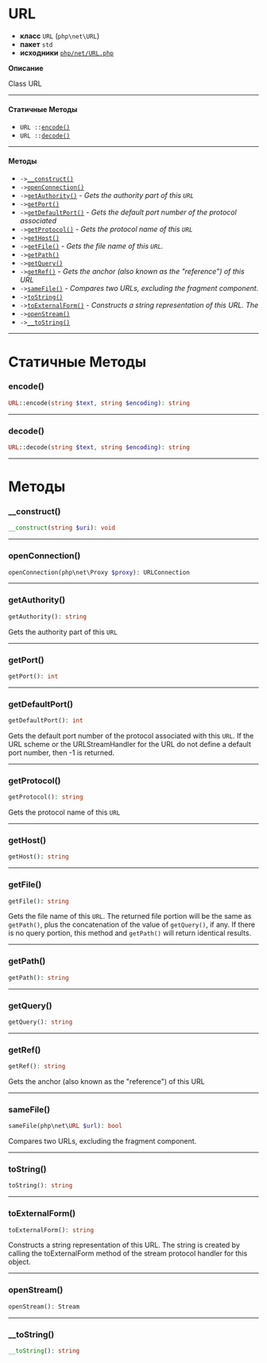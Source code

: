 # URL

- **класс** `URL` (`php\net\URL`)
- **пакет** `std`
- **исходники** [`php/net/URL.php`](./src/main/resources/JPHP-INF/sdk/php/net/URL.php)

**Описание**

Class URL

---

#### Статичные Методы

- `URL ::`[`encode()`](#method-encode)
- `URL ::`[`decode()`](#method-decode)

---

#### Методы

- `->`[`__construct()`](#method-__construct)
- `->`[`openConnection()`](#method-openconnection)
- `->`[`getAuthority()`](#method-getauthority) - _Gets the authority part of this ``URL``_
- `->`[`getPort()`](#method-getport)
- `->`[`getDefaultPort()`](#method-getdefaultport) - _Gets the default port number of the protocol associated_
- `->`[`getProtocol()`](#method-getprotocol) - _Gets the protocol name of this ``URL``_
- `->`[`getHost()`](#method-gethost)
- `->`[`getFile()`](#method-getfile) - _Gets the file name of this <code>URL</code>._
- `->`[`getPath()`](#method-getpath)
- `->`[`getQuery()`](#method-getquery)
- `->`[`getRef()`](#method-getref) - _Gets the anchor (also known as the "reference") of this URL_
- `->`[`sameFile()`](#method-samefile) - _Compares two URLs, excluding the fragment component._
- `->`[`toString()`](#method-tostring)
- `->`[`toExternalForm()`](#method-toexternalform) - _Constructs a string representation of this URL. The_
- `->`[`openStream()`](#method-openstream)
- `->`[`__toString()`](#method-__tostring)

---
# Статичные Методы

<a name="method-encode"></a>

### encode()
```php
URL::encode(string $text, string $encoding): string
```

---

<a name="method-decode"></a>

### decode()
```php
URL::decode(string $text, string $encoding): string
```

---
# Методы

<a name="method-__construct"></a>

### __construct()
```php
__construct(string $uri): void
```

---

<a name="method-openconnection"></a>

### openConnection()
```php
openConnection(php\net\Proxy $proxy): URLConnection
```

---

<a name="method-getauthority"></a>

### getAuthority()
```php
getAuthority(): string
```
Gets the authority part of this ``URL``

---

<a name="method-getport"></a>

### getPort()
```php
getPort(): int
```

---

<a name="method-getdefaultport"></a>

### getDefaultPort()
```php
getDefaultPort(): int
```
Gets the default port number of the protocol associated
with this ``URL``. If the URL scheme or the URLStreamHandler
for the URL do not define a default port number,
then -1 is returned.

---

<a name="method-getprotocol"></a>

### getProtocol()
```php
getProtocol(): string
```
Gets the protocol name of this ``URL``

---

<a name="method-gethost"></a>

### getHost()
```php
getHost(): string
```

---

<a name="method-getfile"></a>

### getFile()
```php
getFile(): string
```
Gets the file name of this <code>URL</code>.
The returned file portion will be
the same as ``getPath()``, plus the concatenation of
the value of ``getQuery()``, if any. If there is
no query portion, this method and ``getPath()`` will
return identical results.

---

<a name="method-getpath"></a>

### getPath()
```php
getPath(): string
```

---

<a name="method-getquery"></a>

### getQuery()
```php
getQuery(): string
```

---

<a name="method-getref"></a>

### getRef()
```php
getRef(): string
```
Gets the anchor (also known as the "reference") of this URL

---

<a name="method-samefile"></a>

### sameFile()
```php
sameFile(php\net\URL $url): bool
```
Compares two URLs, excluding the fragment component.

---

<a name="method-tostring"></a>

### toString()
```php
toString(): string
```

---

<a name="method-toexternalform"></a>

### toExternalForm()
```php
toExternalForm(): string
```
Constructs a string representation of this URL. The
string is created by calling the toExternalForm
method of the stream protocol handler for this object.

---

<a name="method-openstream"></a>

### openStream()
```php
openStream(): Stream
```

---

<a name="method-__tostring"></a>

### __toString()
```php
__toString(): string
```